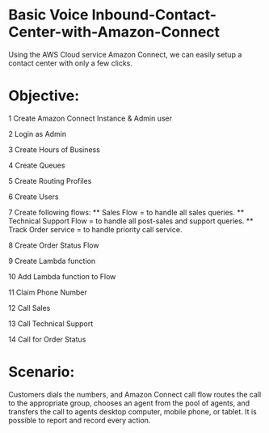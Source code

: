 # Basic Voice Inbound-Contact-Center-with-Amazon-Connect
Using the AWS Cloud service Amazon Connect, we can easily setup a contact center with only a few clicks.

# Objective:
  1	Create Amazon Connect Instance & Admin user 	

  2	Login as Admin 	
  
  3	Create Hours of Business 	
  
  4	Create Queues 	
  
  5	Create Routing Profiles 	
  
  6	Create Users 	
  
  7	Create following flows:
      ** Sales Flow = to handle all sales queries.
      ** Technical Support Flow = to handle all post-sales and support queries.
      ** Track Order service = to handle priority call service.
  
  8	Create Order Status Flow	
  
  9	Create Lambda function	
  
  10	Add Lambda function to Flow	
  
  11	Claim Phone Number	
  
  12	Call Sales	
  
  13	Call Technical Support	
  
  14	Call for Order Status	


# Scenario:

Customers dials the numbers, and Amazon Connect call flow routes the call to the appropriate group, chooses an agent from the pool of agents, and transfers the call to agents desktop computer, mobile phone, or tablet. It is possible to report and record every action.
